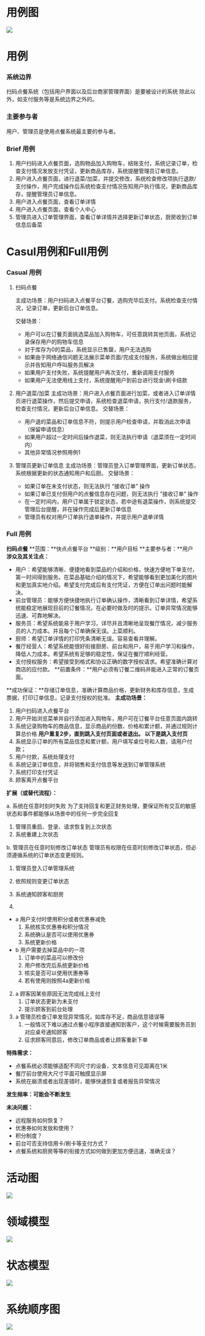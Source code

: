 ﻿<style type="text/css">
img {
max-width: 150%;
}

</style>

<a name="usecasediagram"></a>

# 用例图
![](.//uml_images/uml_use_case.png)

<a name="usecase"></a>
# 用例
### 系统边界
扫码点餐系统（包括用户界面以及后台商家管理界面）是要被设计的系统
除此以外，如支付服务等是系统边界之外的。
### 主要参与者
用户、管理员是使用点餐系统最主要的参与者。
### Brief 用例
1. 用户扫码进入点餐页面，选购物品加入购物车，结账支付，系统记录订单，检查支付情况发放支付凭证，更新商品库存，系统提醒管理员订单信息。
2. 用户进入点餐页面，进行退菜/加菜，并提交修改，系统检查修改项执行退款/支付操作，用户完成操作后系统检查支付情况告知用户执行情况，更新商品库存，提醒管理员订单信息。
3. 用户进入点餐页面，查看订单详情
4. 用户进入点餐页面，查看个人中心
5. 管理员进入订单管理界面，查看订单详情并选择更新订单状态，厨房收到订单信息后备菜

# Casul用例和Full用例
### Casual 用例

1. 扫码点餐

   主成功场景：用户扫码进入点餐平台订餐，选购完毕后支付。系统检查支付情况，记录订单，更新后台订单信息。

   交替场景：

   * 用户可以在订餐页面挑选菜品加入购物车，可任意跳转其他页面，系统记录保存用户的购物车信息
   * 对于库存为0的菜品，系统显示已售罄，用户无法选购
   * 如果由于网络通信问题无法展示菜单页面/完成支付服务，系统做出相应提示并告知用户呼叫服务员解决
   * 如果用户支付失败，系统提醒用户再次支付，重新调用支付服务
   * 如果用户无法使用线上支付，系统提醒用户到前台进行现金\刷卡结款

2. 用户退菜/加菜
   主成功场景：用户进入点餐页面进行加菜，或者进入订单详情页进行退菜操作，然后提交申请，系统检查退菜申请，执行支付/退款服务，检查支付情况，更新后台订单信息。
   交替场景：
   * 用户退的菜品和订单信息不符，则提示用户检查申请，并取消此次申请（保留申请信息）
   * 如果用户超过一定时间后操作退菜，则无法执行申请（退菜须在一定时间内）
   * 其他异常情况参照用例1
3. 管理员更新订单信息
   主成功场景：管理员登入订单管理界面，更新订单状态，系统根据更新的状态通知用户和后厨。
   交替场景：
   * 如果订单在未支付状态，则无法执行 “接收订单” 操作
   * 如果订单已支付但用户的点餐信息存在问题，则无法执行 “接收订单” 操作
   * 在一定时间内，用户订单属于锁定状态，若中途有退菜操作，则系统提交管理后台提醒，并在操作完成后更新订单信息
   * 管理员有权对用户订单执行退单操作，并提示用户退单详情

### Full 用例

**扫码点餐**
**范围：**快点点餐平台
**级别：**用户目标
**主要参与者：**用户
**涉众及其关注点：**
- 用户：希望能够清晰、便捷地看到菜品的介绍和价格，快速方便地下单支付，第一时间得到服务。在菜品基础介绍的情况下，希望能够看到更加美化的图片和更加真实地介绍。希望支付完成后有支付凭证，方便在订单出问题时能解决。
- 前台管理员：能够方便快捷地执行订单确认操作，清晰看到订单详情，希望系统能稳定地展现目前的订餐情况，在必要时做及时的提示。订单异常情况能够迅速、可靠地解决。
- 服务员：希望系统能易于用户学习，详尽并且清晰地呈现餐厅情况，减少服务员的人力成本。并且每个订单确保无误。上菜顺利。
- 厨师：希望订单详情的打印凭条清晰无误。容易查看并理解。
- 餐厅经营人：希望系统能很好衔接厨房、前台和用户，易于用户学习和操作，降低人力成本。希望系统有足够的稳定性，保证在餐厅顺利经营。
- 支付授权服务：希望接受到格式和协议正确的数字授权请求。希望准确计算对商店的应付款。
  **前置条件：**用户必须有订餐二维码并能进入正常的订餐页面。

**成功保证：**存储订单信息，准确计算商品价格，更新财务和库存信息，生成票据，打印订单信息，记录支付授权的批准。
**主成功场景：**

1. 用户扫码进入点餐平台
2. 用户开始浏览菜单并自行添加进入购物车，用户可在订餐平台任意页面内跳转
3. 系统记录购物车的商品信息，显示商品的份数、价格和累计额，并通过规则计算总价格
  **用户重复2步，直到跳入支付页面或者退出。
  以下是跳入支付页**
4. 系统显示订单的所有菜品信息和累计额，用户填写桌位号和人数，请用户付款；
5. 用户付款，系统处理支付
6. 系统记录订单信息，并将销售和支付信息等发送到订单管理系统
7. 系统打印支付凭证
8. 顾客离开点餐平台

**扩展（或替代流程）：**

a. 系统在任意时刻时失败
  为了支持回复和更正财务处理，要保证所有交互的敏感状态和事件都能够从场景中的任何一步完全回复
1. 管理员重启、登录、请求恢复到上次状态
2. 系统重建上次状态

b. 管理员在任意时刻修改订单状态
  管理员有权限在任意时刻修改订单状态，但必须遵循系统的订单状态变更规则。
1. 管理员登入订单管理系统
2. 依照规则变更订单状态
3. 系统通知顾客和厨房


1. 
  * a 用户支付时使用积分或者优惠券减免
    1. 系统核实优惠券和积分情况
    2. 系统确认是否可以使用优惠券
    3. 系统更新价格
  * b 用户需要去掉菜品中的一项
    1. 订单中的菜品可以修改份
    2. 用户修改完后系统更新价格
    3. 核实是否可以使用优惠券等
    4. 若有使用则按照4a更新价格
2. a 顾客因某些原因无法完成线上支付
    1. 订单状态更新为未支付
    2. 提示顾客到前台处理
3. a 管理员检查订单发现异常情况，如库存不足，商品信息错误等
    1. 一般情况下难以通过点餐小程序直接通知到客户，这个时候需要服务员到对应桌号通知顾客
    2. 征求顾客同意后，修改订单商品或者让顾客重新下单

**特殊需求：**
* 点餐系统必须能够适配不同尺寸的设备，文本信息可见距离在1米
* 餐厅前台使用大尺寸平面可触摸显示屏
* 系统在崩溃或者出现差错时，能够快速恢复或者报告异常情况

**发生频率：可能会不断发生**

**未决问题：**
* 远程服务如何恢复？
* 优惠券如何发放和使用？
* 积分制度？
* 前台可否支持信用卡/刷卡等支付方式？
* 点餐系统和厨房等等的衔接方式如何做到更加方便迅速，准确无误？

<a name="activity"></a>
# 活动图
![](./uml_images/uml_activity.jpg)

<a name="domain"></a>
# 领域模型
![](./uml_images/uml_domainModel.jpg)

<a name="state"></a>
# 状态模型
![](./uml_images/uml_state.jpg)

<a name="systemSequence"></a>
# 系统顺序图
![](./uml_images/uml_sequence.jpg)
